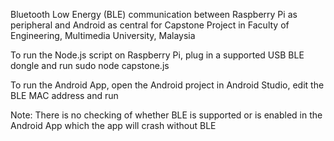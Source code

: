 Bluetooth Low Energy (BLE) communication between Raspberry Pi as peripheral and Android as central for Capstone Project in Faculty of Engineering, Multimedia University, Malaysia

To run the Node.js script on Raspberry Pi, plug in a supported USB BLE dongle and run
sudo node capstone.js

To run the Android App, open the Android project in Android Studio, edit the BLE MAC address and run

Note: There is no checking of whether BLE is supported or is enabled in the Android App which the app will crash without BLE

